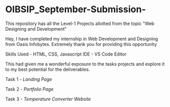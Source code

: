 # OIBSIP_September-Submission-

This repository has all the Level-1 Projects allotted from the topic "Web Designing and Development"

Hey, I have completed my internship in Web Development and Designing from Oasis Infobytes. Extremely thank you for providing this opportunity

Skills Used - HTML, CSS, Javascript
IDE - VS Code Editor 

This had given me a wonderful exposure to the tasks projects and explore it to my best potential for the deliverables.

Task 1 - *Landing Page*

Task 2 - *Portfolio Page*

Task 3 - *Temperature Converter Website*
